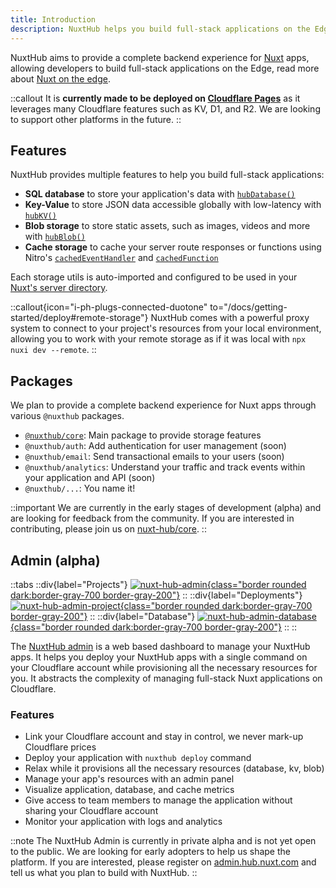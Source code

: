 ```yaml
---
title: Introduction
description: NuxtHub helps you build full-stack applications on the Edge.
---
```


NuxtHub aims to provide a complete backend experience for [Nuxt](https://nuxt.com) apps, allowing developers to build full-stack applications on the Edge, read more about [Nuxt on the edge](https://nuxt.com/blog/nuxt-on-the-edge).

::callout
It is **currently made to be deployed on [Cloudflare Pages](https://pages.cloudflare.com)** as it leverages many Cloudflare features such as KV, D1, and R2. We are looking to support other platforms in the future.
::

## Features

NuxtHub provides multiple features to help you build full-stack applications:
- **SQL database** to store your application's data with [`hubDatabase()`](/docs/storage/database)
- **Key-Value** to store JSON data accessible globally with low-latency with [`hubKV()`](/docs/storage/kv)
- **Blob storage** to store static assets, such as images, videos and more with [`hubBlob()`](/docs/storage/blob)
- **Cache storage** to cache your server route responses or functions using Nitro's [`cachedEventHandler`](https://nitro.unjs.io/guide/cache#cached-event-handlers) and [`cachedFunction`](https://nitro.unjs.io/guide/cache#cached-functions)

Each storage utils is auto-imported and configured to be used in your [Nuxt's server directory](https://nuxt.com/docs/guide/directory-structure/server).

::callout{icon="i-ph-plugs-connected-duotone" to="/docs/getting-started/deploy#remote-storage"}
NuxtHub comes with a powerful proxy system to connect to your project's resources from your local environment, allowing you to work with your remote storage as if it was local with `npx nuxi dev --remote`.
::

## Packages

We plan to provide a complete backend experience for Nuxt apps through various `@nuxthub` packages.

- [`@nuxthub/core`](https://github.com/nuxt-hub/core): Main package to provide storage features
- `@nuxthub/auth`: Add authentication for user management (soon)
- `@nuxthub/email`: Send transactional emails to your users (soon)
- `@nuxthub/analytics`: Understand your traffic and track events within your application and API (soon)
- `@nuxthub/...`: You name it!

::important
We are currently in the early stages of development (alpha) and are looking for feedback from the community. If you are interested in contributing, please join us on [nuxt-hub/core](https://github.com/nuxt-hub/core).
::

## Admin (alpha)

::tabs
::div{label="Projects"}
[![nuxt-hub-admin](/images/nuxthub-admin.png){class="border rounded dark:border-gray-700 border-gray-200"}](https://admin.hub.nuxt.com)
::
::div{label="Deployments"}
[![nuxt-hub-admin-project](/images/nuxthub-admin-project.png){class="border rounded dark:border-gray-700 border-gray-200"}](https://admin.hub.nuxt.com)
::
::div{label="Database"}
[![nuxt-hub-admin-database](/images/nuxthub-admin-database.png){class="border rounded dark:border-gray-700 border-gray-200"}](https://admin.hub.nuxt.com)
::
::

The [NuxtHub admin](https://admin.hub.nuxt.com) is a web based dashboard to manage your NuxtHub apps. It helps you deploy your NuxtHub apps with a single command on your Cloudflare account while provisioning all the necessary resources for you. It abstracts the complexity of managing full-stack Nuxt applications on Cloudflare.

### Features

- Link your Cloudflare account and stay in control, we never mark-up Cloudflare prices
- Deploy your application with `nuxthub deploy` command
- Relax while it provisions all the necessary resources (database, kv, blob)
- Manage your app's resources with an admin panel
- Visualize application, database, and cache metrics
- Give access to team members to manage the application without sharing your Cloudflare account
- Monitor your application with logs and analytics

::note
The NuxtHub Admin is currently in private alpha and is not yet open to the public. We are looking for early adopters to help us shape the platform. If you are interested, please register on [admin.hub.nuxt.com](https://admin.hub.nuxt.com) and tell us what you plan to build with NuxtHub.
::
